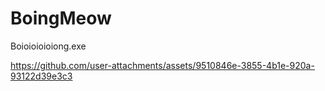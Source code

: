 # BoingMeow
Boioioioioiong.exe


https://github.com/user-attachments/assets/9510846e-3855-4b1e-920a-93122d39e3c3

